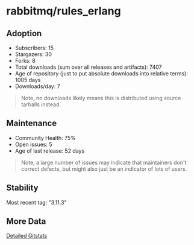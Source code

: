 # rabbitmq/rules_erlang

## Adoption

- Subscribers: 15
- Stargazers: 30
- Forks: 8
- Total downloads (sum over all releases and artifacts): 7407
- Age of repository (just to put absolute downloads into relative terms): 1005 days
- Downloads/day: 7

> Note, no downloads likely means this is distributed using source tarballs instead.

## Maintenance

- Community Health: 75%
- Open issues: 5
- Age of last release: 52 days

> Note, a large number of issues may indicate that maintainers don't correct defects, but might also
> just be an indicator of lots of users.

## Stability

Most recent tag: "3.11.3"

## More Data

[Detailed Gitstats](/bazel-catalog/gitstats/rabbitmq/rules_erlang)


